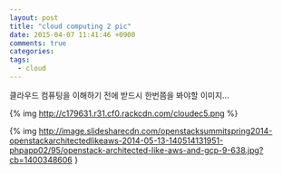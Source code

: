```yaml
---
layout: post
title: "cloud computing 2 pic"
date: 2015-04-07 11:41:46 +0900
comments: true
categories:
tags:
  - cloud
---
```

클라우드 컴퓨팅을 이해하기 전에 받드시 한번쯤을 봐야할 이미지...

{% img http://c179631.r31.cf0.rackcdn.com/cloudec5.png %}

{% img http://image.slidesharecdn.com/openstacksummitspring2014-openstackarchitectedlikeaws-2014-05-13-140514131951-phpapp02/95/openstack-architected-like-aws-and-gcp-9-638.jpg?cb=1400348606 }


